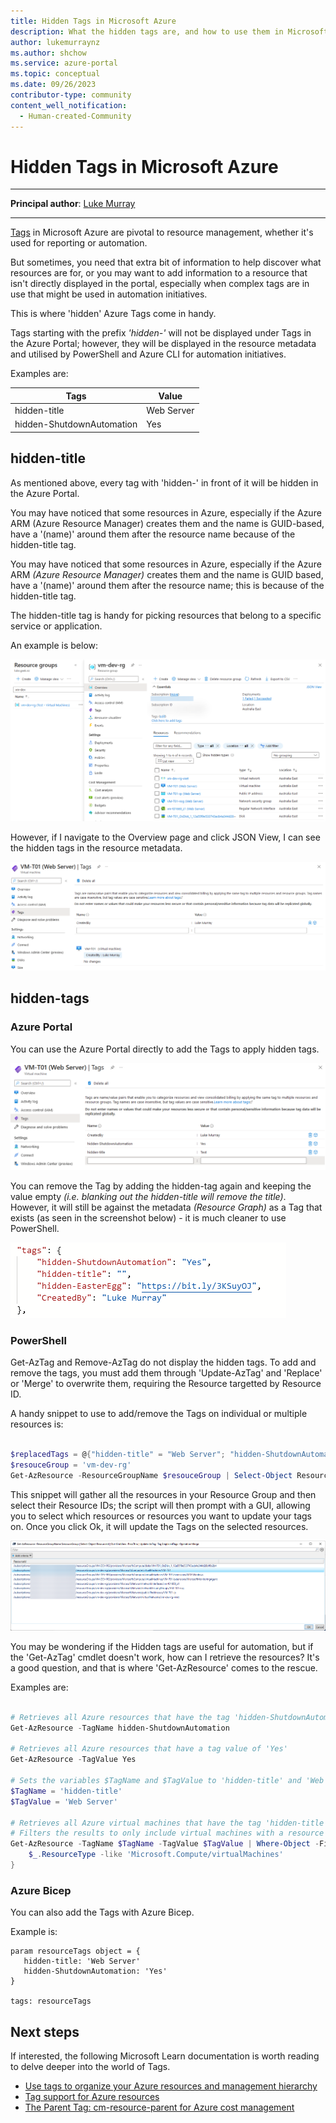 ```yaml
---
title: Hidden Tags in Microsoft Azure
description: What the hidden tags are, and how to use them in Microsoft Azure
author: lukemurraynz 
ms.author: shchow 
ms.service: azure-portal
ms.topic: conceptual 
ms.date: 09/26/2023
contributor-type: community
content_well_notification: 
  - Human-created-Community
---
```


# Hidden Tags in Microsoft Azure

---

**Principal author**: [Luke Murray](https://learn.microsoft.com/users/lukemurraynz/?WT.mc_id=AZ-MVP-5004796)

---

[Tags](https://learn.microsoft.com/azure/azure-resource-manager/management/tag-resources?tabs=json&WT.mc_id=AZ-MVP-5004796 "Use tags to organize your Azure resources and management hierarchy") in Microsoft Azure are pivotal to resource management, whether it's used for reporting or automation.

But sometimes, you need that extra bit of information to help discover what resources are for, or you may want to add information to a resource that isn't directly displayed in the portal, especially when complex tags are in use that might be used in automation initiatives.

This is where 'hidden' Azure Tags come in handy.

Tags starting with the prefix _'hidden-'_ will not be displayed under Tags in the Azure Portal; however, they will be displayed in the resource metadata and utilised by PowerShell and Azure CLI for automation initiatives.

Examples are:

| Tags | Value |
| --- | --- |
| hidden-title | Web Server |
| hidden-ShutdownAutomation | Yes |

## hidden-title

As mentioned above, every tag with 'hidden-' in front of it will be hidden in the Azure Portal.

You may have noticed that some resources in Azure, especially if the Azure ARM (Azure Resource Manager) creates them and the name is GUID-based, have a '(name)' around them after the resource name because of the hidden-title tag.

You may have noticed that some resources in Azure, especially if the Azure ARM _(Azure Resource Manager)_ creates them and the name is GUID based, have a '(name)' around them after the resource name; this is because of the hidden-title tag.

The hidden-title tag is handy for picking resources that belong to a specific service or application.

An example is below:

![Azure Portal - Hidden Title Tag](media/hidden-tags-azure/azureportal_hiddentitle.png  "Azure Portal - Hidden Title Tag")

However, if I navigate to the Overview page and click JSON View, I can see the hidden tags in the resource metadata.

![Azure Portal - Resource Tags](media/hidden-tags-azure/azureportal-hiddentitle-vmtags.png "Azure Portal - Resource Tags")

## hidden-tags

### Azure Portal

You can use the Azure Portal directly to add the Tags to apply hidden tags.

![Azure Portal - Add Tags](media/hidden-tags-azure/azureportal_hiddentagsadd.png "Azure Portal - Add Tags")

You can remove the Tag by adding the hidden-tag again and keeping the value empty _(i.e. blanking out the hidden-title will remove the title)_. However, it will still be against the metadata _(Resource Graph)_ as a Tag that exists (as seen in the screenshot below) - it is much cleaner to use PowerShell.

![Azure - Resource Tags](media/hidden-tags-azure/azureportal_hiddentagsremove.png "Azure - Resource Tags")

### PowerShell

Get-AzTag and Remove-AzTag do not display the hidden tags. To add and remove the tags, you must add them through 'Update-AzTag' and 'Replace' or 'Merge' to overwrite them, requiring the Resource targetted by Resource ID.

A handy snippet to use to add/remove the Tags on individual or multiple resources is:

``` PowerShell

$replacedTags = @{"hidden-title" = "Web Server"; "hidden-ShutdownAutomation" = "Yes"}
$resouceGroup = 'vm-dev-rg'
Get-AzResource -ResourceGroupName $resouceGroup | Select-Object ResourceId | Out-GridView -PassThru | Update-AzTag -Tag $replacedTags -Operation Merge

```
This snippet will gather all the resources in your Resource Group and then select their Resource IDs; the script will then prompt with a GUI, allowing you to select which resources or resources you want to update your tags on. Once you click Ok, it will update the Tags on the selected resources.

![PowerShell - Add Azure Tags](media/hidden-tags-azure/powershell_hiddentagsadd.png "PowerShell - Add Azure Tags")

You may be wondering if the Hidden tags are useful for automation, but if the 'Get-AzTag' cmdlet doesn't work, how can I retrieve the resources? It's a good question, and that is where 'Get-AzResource' comes to the rescue.

Examples are:

``` PowerShell

# Retrieves all Azure resources that have the tag 'hidden-ShutdownAutomation'
Get-AzResource -TagName hidden-ShutdownAutomation

# Retrieves all Azure resources that have a tag value of 'Yes'
Get-AzResource -TagValue Yes

# Sets the variables $TagName and $TagValue to 'hidden-title' and 'Web Server', respectively
$TagName = 'hidden-title'
$TagValue = 'Web Server'

# Retrieves all Azure virtual machines that have the tag 'hidden-title' with a value of 'Web Server'.
# Filters the results to only include virtual machines with a resource type of 'Microsoft.Compute/virtualMachines'
Get-AzResource -TagName $TagName -TagValue $TagValue | Where-Object -FilterScript {
    $_.ResourceType -like 'Microsoft.Compute/virtualMachines' 
}

```

### Azure Bicep

You can also add the Tags with Azure Bicep.

Example is:

```
param resourceTags object = {
   hidden-title: 'Web Server'
   hidden-ShutdownAutomation: 'Yes'
}

tags: resourceTags
```

## Next steps

If interested, the following Microsoft Learn documentation is worth reading to delve deeper into the world of Tags.

* [Use tags to organize your Azure resources and management hierarchy](https://learn.microsoft.com/azure/azure-resource-manager/management/tag-resources?WT.mc_id=AZ-MVP-5004796)
* [Tag support for Azure resources](https://learn.microsoft.com/azure/azure-resource-manager/management/tag-support?WT.mc_id=AZ-MVP-5004796)
* [The Parent Tag: cm-resource-parent for Azure cost management](https://techcommunity.microsoft.com/t5/itops-talk-blog/the-parent-tag-cm-resource-parent-for-azure-cost-management/ba-p/3727771?WT.mc_id=AZ-MVP-5004796)
